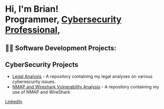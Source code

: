 <h1>Hi, I'm Brian! <br/>Programmer, <a href="https://www.linkedin.com/in/brian-pham-b94917141/">Cybersecurity Professional</a>,</h1>

<h2>👨‍💻 Software Development Projects:</h2>

<!-- Your software development projects here -->

<h2>CyberSecurity Projects</h2>

<!-- Your existing Cybersecurity projects here -->

<!-- Adding the new Legal Analysis Project -->
<ul>
  <li><a href="https://github.com/BrianPham2595/Legal-Analysis.git">Legal Analysis</a> - A repository containing my legal analyses on various cybersecurity issues.</li>

<li><a href="https://github.com/BrianPham2595/NMAP-WireShark.git">NMAP and Wireshark Vulnerability Analysis</a> - A repository containing my use of NMAP and WireShark</li>
 
</ul>

<!-- Your LinkedIn Link -->
[LinkedIn](https://www.linkedin.com/in/brian-pham-b94917141/)

<!--
Here are some ideas to get you started:

- 🔭 I’m currently working on ...
- 🌱 I’m currently learning ...
- 👯 I’m looking to collaborate on ...
- 🤔 I’m looking for help with ...
- 💬 Ask me about ...
- 📫 How to reach me: ...
- 😄 Pronouns: ...
- ⚡ Fun fact: ...
-->
